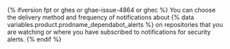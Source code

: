 {% ifversion fpt or ghes or ghae-issue-4864 or ghec %}
You can choose the delivery method and frequency of notifications about
{% data variables.product.prodname_dependabot_alerts %} on repositories that you are watching or where you have subscribed to notifications for security alerts.
{% endif %}
